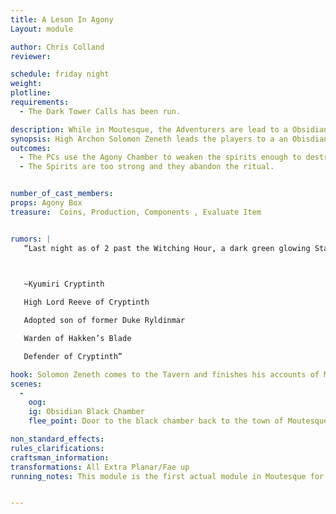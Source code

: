 ```yaml
---
title: A Leson In Agony
Layout: module

author: Chris Colland
reviewer: 

schedule: friday night
weight: 
plotline: 
requirements: 
  - The Dark Tower Calls has been run.

description: While in Moutesque, the Adventurers are lead to a Obsidian Black Chamber used for Ancient Magics by the Order of Oblivion’s Edge. In it sets a box that weakens the furious spirits of mages belonging to the Order of Oblivion’s Edge. A shared sacrifice of Agony must be made to keep the spirits weakened.
synopsis: High Archon Solomon Zeneth leads the players to a an Obisdian Black Chamber used for Ancient Magics by the Order of Oblivion’ s Edge. In the chamber is a black cold iron box, if one puts their hand inside they can weaken the summoned spirits in the room to a manageable level. This Ritual Box is not able to be moved from the floor as it is part of the room. This room is known to the Order as the Agony Chamber, the shared agony of spirits can be channeled to weaken spirits in the room. Solomon Zeneth will begin to call to them, the spirits are his dead fallen comrades and he wants them put to rest.
outcomes:
  - The PCs use the Agony Chamber to weaken the spirits enough to destroy them, thus freeing their fallen allies.
  - The Spirits are too strong and they abandon the ritual.


number_of_cast_members: 
props: Agony Box
treasure:  Coins, Production, Components , Evaluate Item


rumors: | 
   “Last night as of 2 past the Witching Hour, a dark green glowing Star appeared over Moutesque and Cryptinth. We will begin research into what this Star means and where it came from but this is a very unnatural occurrence for our area…

 

   ~Kyumiri Cryptinth

   High Lord Reeve of Cryptinth

   Adopted son of former Duke Ryldinmar

   Warden of Hakken’s Blade

   Defender of Cryptinth”

hook: Solomon Zeneth comes to the Tavern and finishes his accounts of Moutesque (The Dark Tower Calls). Then without wasting time, he leads a crew of adventurers into Moutesque.
scenes: 
  - 
    oog: 
    ig: Obsidian Black Chamber
    flee_point: Door to the black chamber back to the town of Moutesque.

non_standard_effects: 
rules_clarifications: 
craftsman_information: 
transformations: All Extra Planar/Fae up
running_notes: This module is the first actual module in Moutesque for the weekend. The Agony Chamber is a ritual room the Oblivion’s Edge used to channel ancient magics. The room significantly weakens spirits when someone is incapacitated with Agony to channel with them. If a PC puts their hand in the box, they are stricken with incomprehensible Agony. While their hand remains in the box they are under the effects of a Taint Blood (no in game skills may be used) that isn’t able to be purified. They cannot speak other than grunts and screams. By doing so, the PC channels that agony and it weakens the spirits to drop their carrier attack (drain life), loss of the Focus ability, and cut their damage in half (from 20 Magic to 10 magic). This removes one PC from the combat but dramatically puts the favor to the players if they do the requirement. If the PC is attacked and takes Body damage, the effects are broken and the Box is sealed for 30 seconds before it can be used again so the PCs must defend the one channeling the Agony Box. The Agonized Spirits will rese 2 times each till all are defeated.


---
```




 
